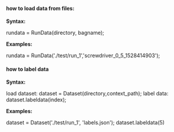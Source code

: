 #### how to load data from files: 

**Syntax:**

rundata = RunData(directory, bagname);

**Examples:**

rundata = RunData('./test/run_1','screwdriver_0_5_1528414903');

#### how to label data 

**Syntax:**

load dataset: dataset = Dataset(directory,context_path);
label data: dataset.labeldata(index);

**Examples:**

dataset = Dataset('./test/run_1', 'labels.json');
dataset.labeldata(5)
